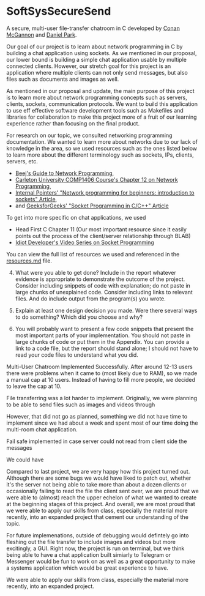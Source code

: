 # SoftSysSecureSend

A secure, multi-user file-transfer chatroom in C developed by [Conan McGannon](https://github.com/hyrtzhyro) and [Daniel Park](https://github.com/DanPark13).

Our goal of our project is to learn about network programming in C by building a chat application using sockets. As we mentioned in our proposal, our lower bound is building a simple chat application usable by multiple connected clients. However, our stretch goal for this project is an application where multiple clients can not only send messages, but also files such as documents and images as well.

As mentioned in our proposal and update, the main purpose of this project is to learn more about network programming concepts such as servers, clients, sockets, communication protocols. We want to build this application to use eff effective software development tools such as Makefiles and libraries for collaboration to make this project more of a fruit of our learning experience rather than focusing on the final product.

For research on our topic, we consulted networking programming documentation. We wanted to learn more about networks due to our lack of knowledge in the area, so we used resources such as the ones listed below to learn more about the different terminology such as sockets, IPs, clients, servers, etc.
- [Beej's Guide to Network Programming](http://beej.us/guide/bgnet/), 
- [Carleton University COMP1406 Course's Chapter 12 on Network Programming](https://people.scs.carleton.ca/~lanthier/teaching/COMP1406/Notes/COMP1406_Ch12_NetworkProgramming.pdf),
- [Internal Pointers' "Network programming for beginners: introduction to sockets" Article](https://internalpointers.com/post/network-programming-beginners-overview),
- and [GeeksforGeeks' "Socket Programming in C/C++" Article](https://www.geeksforgeeks.org/socket-programming-cc/#:~:text=What%20is%20socket%20programming%3F,reaches%20out%20to%20the%20server)

To get into more specific on chat applications, we used
- Head First C Chapter 11 (Our most important resource since it easily points out the process of the client/server relationship through BLAB)
- [Idiot Developer's Video Series on Socket Programming](https://www.youtube.com/watch?v=hptViBE23fI&list=PLHYn9gDxQOpizt0_tvN7nJHP_70il0YJm&ab_channel=IdiotDeveloper)

You can view the full list of resources we used and referenced in the [resources.md](https://github.com/olincollege/SoftSysSecureSend/blob/main/reports/resources.md) file.

4) What were you able to get done?  Include in the report whatever evidence is appropriate to demonstrate the outcome of the project.  Consider including snippets of code with explanation; do not paste in large chunks of unexplained code.  Consider including links to relevant files.  And do include output from the program(s) you wrote.

5) Explain at least one design decision you made.  Were there several ways to do something?  Which did you choose and why?

6) You will probably want to present a few code snippets that present the most important parts of your implementation.  You should not paste in large chunks of code or put them in the Appendix.  You can provide a link to a code file, but the report should stand alone; I should not have to read your code files to understand what you did.

Multi-User Chatroom Implemented Successfully. After around 12-13 users there were problems when it came to (most likely due to RAM), so we made a manual cap at 10 users. Instead of having to fill more people, we decided to leave the cap at 10.

File transferring was a lot harder to implement. Originally, we were planning to be able to send files such as images and videos through

However, that did not go as planned, something we did not have time to implement since we had about a week and spent most of our time doing the multi-room chat application.

Fail safe implemented in case server could not read from client side the messages

We could have 

Compared to last project, we are very happy how this project turned out. Although there are some bugs we would have liked to patch out, whether it's the server not being able to take more than about a dozen clients or occasionally failing to read the file the client sent over, we are proud that we were able to (almost) reach the upper echelon of what we wanted to create at the beginning stages of this project. And overall, we are most proud that we were able to apply our skills from class, especially the material more recently, into an expanded project that cement our understanding of the topic.

For future implemenations, outside of debugging would defintely go into fleshing out the file transfer to include images and videos but more excitingly, a GUI. Right now, the project is run on terminal, but we think being able to have a chat application built simiarly to Telegram or Messenger would be fun to work on as well as a great opportunity to make a systems application which would be great experience to have.

We were able to apply our skills from class, especially the material more recently, into an expanded project.
